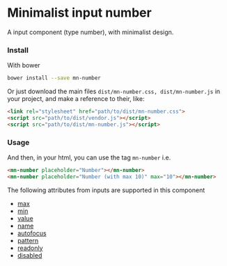 # Minimalist input number

A input component (type number), with minimalist design.

<!-- See the [demo](http://codepen.io/darlanmendonca/full/akgXQq)

[![preview demo](https://raw.githubusercontent.com/minimalist-components/mn-input/master/sources/example/mn-input.gif)](http://codepen.io/darlanmendonca/full/akgXQq) -->

### Install

With bower

```sh
bower install --save mn-number
```

Or just download the main files ```dist/mn-number.css, dist/mn-number.js``` in your project, and make a reference to their, like:

```html
<link rel="stylesheet" href="path/to/dist/mn-number.css">
<script src="path/to/dist/vendor.js"></script>
<script src="path/to/dist/mn-number.js"></script>
```

### Usage

And then, in your html, you can use the tag ```mn-number``` i.e.

```html
<mn-number placeholder="Number"></mn-number>
<mn-number placeholder="Number (with max 10)" max="10"></mn-number>
```

The following attributes from inputs are supported in this component

- [max](http://www.w3schools.com/tags/att_input_max.asp)
- [min](http://www.w3schools.com/tags/att_input_min.asp)
- [value](http://www.w3schools.com/tags/att_input_value.asp)
- [name](http://www.w3schools.com/tags/att_input_name.asp)
- [autofocus](http://www.w3schools.com/tags/att_input_autofocus.asp)
- [pattern](http://www.w3schools.com/tags/att_input_pattern.asp)
- [readonly](http://www.w3schools.com/tags/att_input_readonly.asp)
- [disabled](http://www.w3schools.com/tags/att_input_disabled.asp)
